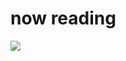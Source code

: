 
# now reading
![](https://www.plantuml.com/plantuml/png/BOun3i8m34LtJW438pM2ZQbYHcA02oIDQQAcSMGxGjmUbxBusVxMatjHnzhclDcbCkGMS1jLgrm0sBsxCMbilWdoG4MnQ3VG39HnEWEZ2wcCnfT0j47011vyOes7JAh87_14qs_zZBW_7QzBQBojiNMk1AjtZSZ6H-FAIL1MpV-igyk7FPPW_080)
